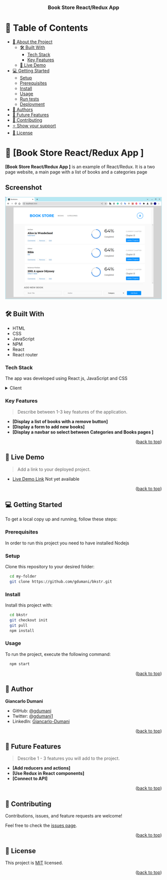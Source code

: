 <a name="readme-top"></a>

<div align="center">

  <h3><b>Book Store React/Redux App </b></h3>

</div>

<!-- TABLE OF CONTENTS -->

# 📗 Table of Contents

- [📖 About the Project](#about-project)
  - [🛠 Built With](#built-with)
    - [Tech Stack](#tech-stack)
    - [Key Features](#key-features)
  - [🚀 Live Demo](#live-demo)
- [💻 Getting Started](#getting-started)
  - [Setup](#setup)
  - [Prerequisites](#prerequisites)
  - [Install](#install)
  - [Usage](#usage)
  - [Run tests](#run-tests)
  - [Deployment](#triangular_flag_on_post-deployment)
- [👥 Authors](#authors)
- [🔭 Future Features](#future-features)
- [🤝 Contributing](#contributing)
- [⭐️ Show your support](#support)
- [📝 License](#license)

<!-- PROJECT DESCRIPTION -->

# 📖 [Book Store React/Redux App ] <a name="about-project"></a>

**[Book Store React/Redux App ]** is an example of React/Redux. It is a two page website, a main page with a list of books and a categories page

## Screenshot

![screenshot](./app-screenshot.png)


## 🛠 Built With <a name="built-with"></a>
- HTML
- CSS
- JavaScript
- NPM
- React
- React router

### Tech Stack <a name="tech-stack"></a>

The app was developed using React js, JavaScript and CSS

<details>
  <summary>Client</summary>
  <ul>
    <li><a href="https://reactjs.org/">React.js</a></li>
  </ul>
</details>


<!-- Features -->

### Key Features <a name="key-features"></a>

> Describe between 1-3 key features of the application.

- **[Display a list of books with a remove button]**
- **[Display a form to add new books]**
- **[Display a navbar so select between Categories and Books pages ]**

<p align="right">(<a href="#readme-top">back to top</a>)</p>

<!-- LIVE DEMO -->

## 🚀 Live Demo <a name="live-demo"></a>

> Add a link to your deployed project.

- [Live Demo Link](https://yourdeployedapplicationlink.com) Not yet available

<p align="right">(<a href="#readme-top">back to top</a>)</p>

<!-- GETTING STARTED -->

## 💻 Getting Started <a name="getting-started"></a>

To get a local copy up and running, follow these steps:

### Prerequisites

In order to run this project you need to have installed Nodejs

### Setup

Clone this repository to your desired folder:

```sh
  cd my-folder
  git clone https://github.com/gdumani/bkstr.git
```

### Install

Install this project with:

```sh
  cd bkstr
  git checkout init
  git pull
  npm install

```

### Usage

To run the project, execute the following command:

```sh
  npm start
```

<p align="right">(<a href="#readme-top">back to top</a>)</p>

<!-- AUTHORS -->

## 👥 Author <a name="authors"></a>

**Giancarlo Dumani**

- GitHub: [@gdumani](https://github.com/gdumani)
- Twitter: [@gdumani1](https://twitter.com/gdumani1)
- LinkedIn: [ Giancarlo-Dumani](https://www.linkedin.com/in/gdumani/?originalSubdomain=cr)


<p align="right">(<a href="#readme-top">back to top</a>)</p>

<!-- FUTURE FEATURES -->

## 🔭 Future Features <a name="future-features"></a>

> Describe 1 - 3 features you will add to the project.

- **[Add reducers and actions]**
- **[Use Redux in React components]**
- **[Connect to API]**
<p align="right">(<a href="#readme-top">back to top</a>)</p>

<!-- CONTRIBUTING -->

## 🤝 Contributing <a name="contributing"></a>

Contributions, issues, and feature requests are welcome!

Feel free to check the [issues page](../../issues/).



<p align="right">(<a href="#readme-top">back to top</a>)</p>

<!-- LICENSE -->

## 📝 License <a name="license"></a>

This project is [MIT](./MIT.md) licensed.

<p align="right">(<a href="#readme-top">back to top</a>)</p>


